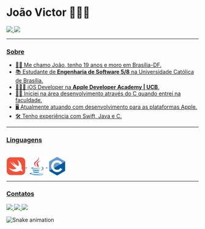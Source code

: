# João Victor 👨🏾‍💻

<div>
  <a href="https://github.com/prazerjao">
  <img height="150em" src="https://github-readme-stats.vercel.app/api?username=prazerjao&show_icons=true&theme=gotham&include_all_commits=true&count_private=true&hide=stars,issues,prs"/>
  <img height="150em" src="https://github-readme-stats.vercel.app/api/top-langs/?username=prazerjao&langs_count=7&theme=gotham"/>
</div>
  
---
  
### Sobre

- 👋🏽 Me chamo João, tenho 19 anos e moro em Brasília-DF.
- 📚 Estudante de **Engenharia de Software 5/8** na Universidade Católica de Brasília.
- 👨🏽‍💻 iOS Developer na **Apple Developer Academy | UCB**.
- 👦🏽 Iniciei na área desenvolvimento através do C quando entrei na faculdade.
- 🖥 Atualmente atuando com desenvolvimento para as plataformas Apple.
- 🛠 Tenho experiência com Swift, Java e C.

---

### Linguagens
  
<div style="display: inline_block"><br>
  <img align="center" height="50" width="50" src="https://github.com/devicons/devicon/blob/master/icons/swift/swift-original.svg">
  <img align="center" height="50" width="50" src="https://github.com/devicons/devicon/blob/master/icons/java/java-original.svg">
  <img align="center" height="50" width="50" src="https://github.com/devicons/devicon/blob/master/icons/c/c-original.svg">
</div>

---
  
### Contatos

<a href="https://www.linkedin.com/in/joaoalvesdev/">
  <img src="https://img.shields.io/badge/-LinkedIn-%230077B5?style=for-the-badge&logo=linkedin&logoColor=white" target="_blank">
</a>
<a href = "mailto:joaoalves@gmail.com">
  <img src="https://img.shields.io/badge/-Gmail-%23333?style=for-the-badge&logo=gmail&logoColor=red" target="_blank">
</a>
  <a href = "https://www.instagram.com/jaothedev/">
  <img src="https://img.shields.io/badge/-Instagram-%23333?style=for-the-badge&logo=instagram&logoColor=pink" target="_blank">
</a>
  
 ![Snake animation](https://github.com/prazerjao/prazerjao/blob/output/github-contribution-grid-snake.svg)
